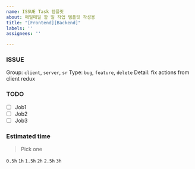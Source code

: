 ```yaml
---
name: ISSUE Task 템플릿
about: 매일매일 할 일 작업 템플릿 작성용
title: "[Frontend][Backend]"
labels: ''
assignees: ''

---
```


### ISSUE
Group: `client`, `server`, `sr`
Type: `bug`, `feature`, `delete`
Detail: fix actions from client redux
### TODO
- [ ] Job1
- [ ] Job2
- [ ] Job3
### Estimated time
 > Pick one

`0.5h`
`1h`
`1.5h`
`2h`
`2.5h`
`3h`
